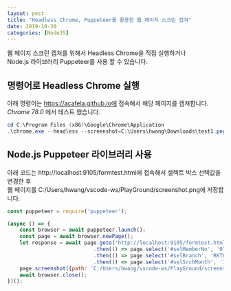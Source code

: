 ```yaml
---
layout: post
title: "Headless Chrome, Puppeteer를 활용한 웹 페이지 스크린 캡쳐"
date: 2019-10-30
categories: [NodeJS]
---
```


웹 페이지 스크린 캡처를 위해서 Headless Chrome을 직접 실행하거나  
Node.js 라이브러리 Puppeteer를 사용 할 수 있습니다.

## 명령어로 Headless Chrome 실행

아래 명령어는 https://acafela.github.io에 접속해서 해당 페이지를 캡쳐합니다.  
*Chrome 78.0* 에서 테스트 했습니다.

```powershell
cd C:\Program Files (x86)\Google\Chrome\Application
.\chrome.exe --headless --screenshot=C:\Users\hwang\Downloads\test1.png --window-size=1000,1000 --default-background-color=0 https://acafela.github.io --virtual-time-budget=1000
```

## Node.js Puppeteer 라이브러리 사용

아래 코드는 http://localhost:9105/formtest.html에 접속해서 셀렉트 박스 선택값을 변경한 후  
웹 페이지를 C:/Users/hwang/vscode-ws/PlayGround/screenshot.png에 저장합니다.

```javascript
const puppeteer = require('puppeteer');

(async () => {
    const browser = await puppeteer.launch();
    const page = await browser.newPage();
    let response = await page.goto('http://localhost:9105/formtest.html', { waitUntil : "networkidle0" })
                            .then(() => page.select('#selMemberNo', '07730063'))
                            .then(() => page.select('#selBranch', 'RKT01'))
                            .then(() => page.select('#selSrchMonth', '11'));
    page.screenshot({path: 'C:/Users/hwang/vscode-ws/PlayGround/screenshot.png'});
    await browser.close();
})();
```